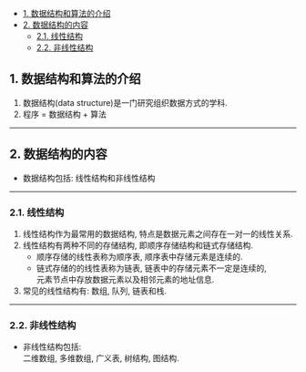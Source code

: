 <!-- TOC -->

- [1. 数据结构和算法的介绍](#1-数据结构和算法的介绍)
- [2. 数据结构的内容](#2-数据结构的内容)
  - [2.1. 线性结构](#21-线性结构)
  - [2.2. 非线性结构](#22-非线性结构)

<!-- /TOC -->

## 1. 数据结构和算法的介绍
1. 数据结构(data structure)是一门研究组织数据方式的学科.
2. 程序 = 数据结构 + 算法
****

## 2. 数据结构的内容
- 数据结构包括: 线性结构和非线性结构
****  

### 2.1. 线性结构
1. 线性结构作为最常用的数据结构, 特点是数据元素之间存在一对一的线性关系.
2. 线性结构有两种不同的存储结构, 即顺序存储结构和链式存储结构.  
   - 顺序存储的线性表称为顺序表, 顺序表中存储元素是连续的.
   - 链式存储的的线性表称为链表, 链表中的存储元素不一定是连续的,  
     元素节点中存放数据元素以及相邻元素的地址信息.
3. 常见的线性结构有: 数组, 队列, 链表和栈.
****

### 2.2. 非线性结构
- 非线性结构包括:  
  二维数组, 多维数组, 广义表, 树结构, 图结构.
